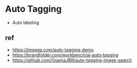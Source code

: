 # Auto Tagging
* Auto labeling

## ref
* https://imagga.com/auto-tagging-demo
* https://brandfolder.com/workbench/ai-auto-tagging
* https://github.com/OsamaJBR/auto-tagging-image-search

